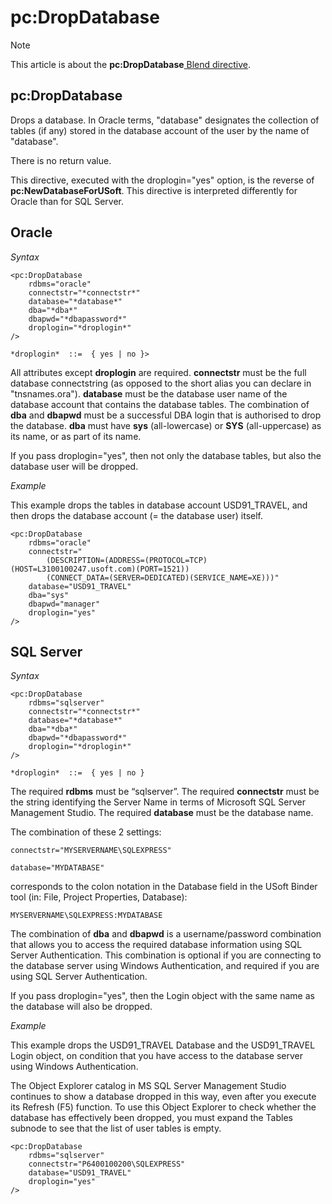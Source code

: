 # pc:DropDatabase



> [!NOTE]
> This article is about the **pc:DropDatabase**[ Blend directive](/docs/Repositories/Blend%20directives).

## **pc:DropDatabase**

Drops a database. In Oracle terms, "database" designates the collection of tables (if any) stored in the database account of the user by the name of "database".

There is no return value.

This directive, executed with the droplogin="yes" option, is the reverse of **pc:NewDatabaseForUSoft**.
This directive is interpreted differently for Oracle than for SQL Server.

## Oracle

*Syntax*

```
<pc:DropDatabase
    rdbms="oracle"
    connectstr="*connectstr*"
    database="*database*"
    dba="*dba*"
    dbapwd="*dbapassword*"
    droplogin="*droplogin*"
/>

*droplogin*  ::=  { yes | no }>
```

All attributes except **droplogin** are required. **connectstr** must be the full database connectstring (as opposed to the short alias you can declare in "tnsnames.ora"). **database** must be the database user name of the database account that contains the database tables. The combination of **dba** and **dbapwd** must be a successful DBA login that is authorised to drop the database. **dba** must have **sys** (all-lowercase) or **SYS** (all-uppercase) as its name, or as part of its name.

If you pass droplogin="yes", then not only the database tables, but also the database user will be dropped.

*Example*

This example drops the tables in database account USD91_TRAVEL, and then drops the database account (= the database user) itself.

```language-xml
<pc:DropDatabase
    rdbms="oracle"
    connectstr="
        (DESCRIPTION=(ADDRESS=(PROTOCOL=TCP)(HOST=L3100100247.usoft.com)(PORT=1521))
        (CONNECT_DATA=(SERVER=DEDICATED)(SERVICE_NAME=XE)))"
    database="USD91_TRAVEL"
    dba="sys"
    dbapwd="manager"
    droplogin="yes"
/>
```

## SQL Server

*Syntax*

```
<pc:DropDatabase
    rdbms="sqlserver"
    connectstr="*connectstr*"
    database="*database*"
    dba="*dba*"
    dbapwd="*dbapassword*"
    droplogin="*droplogin*"
/>

*droplogin*  ::=  { yes | no }
```

The required **rdbms** must be “sqlserver”. The required **connectstr** must be the string identifying the Server Name in terms of Microsoft SQL Server Management Studio. The required **database** must be the database name.

The combination of these 2 settings:

```language-xml
connectstr="MYSERVERNAME\SQLEXPRESS"

database="MYDATABASE"
```

corresponds to the colon notation in the Database field in the USoft Binder tool (in: File, Project Properties, Database):

```
MYSERVERNAME\SQLEXPRESS:MYDATABASE
```

The combination of **dba** and **dbapwd** is a username/password combination that allows you to access the required database information using SQL Server Authentication. This combination is optional if you are connecting to the database server using Windows Authentication, and required if you are using SQL Server Authentication.

If you pass droplogin="yes", then the Login object with the same name as the database will also be dropped.

*Example*

This example drops the USD91_TRAVEL Database and the USD91_TRAVEL Login object, on condition that you have access to the database server using Windows Authentication.

The Object Explorer catalog in MS SQL Server Management Studio continues to show a database dropped in this way, even after you execute its Refresh (F5) function. To use this Object Explorer to check whether the database has effectively been dropped, you must expand the Tables subnode to see that the list of user tables is empty.

```language-xml
<pc:DropDatabase
    rdbms="sqlserver"
    connectstr="P6400100200\SQLEXPRESS"
    database="USD91_TRAVEL"
    droplogin="yes"
/>
```

 